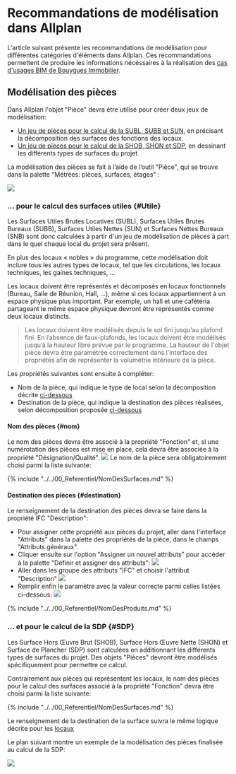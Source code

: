 # Recommandations de modélisation dans Allplan

L'article suivant présente les recommandations de modélisation pour différentes catégories d'éléments dans Allplan. Ces recommandations permettent de produire les informations nécéssaires à la réalisation des [cas d'usages BIM de Bouygues Immobilier](/01_CasUsages/README.md).

## Modélisation des pièces

Dans Allplan l'objet "Pièce" devra être utilisé pour créer deux jeux de modélisation:
* [Un jeu de pièces pour le calcul de la SUBL, SUBB et SUN](#Utile), en précisant la décomposition des surfaces des fonctions des locaux. 
* [Un jeu de pièces pour le calcul de la SHOB, SHON et SDP](#SDP), en dessinant les différents types de surfaces du projet

La modélisation des pièces se fait à l’aide de l’outil "Pièce", qui se trouve dans la palette "Métrées: pièces, surfaces, étages" :

![](/02_Modelisation/02_architecte/images/ROOM6.PNG)

### ... pour le calcul des surfaces utiles {#Utile}

Les Surfaces Utiles Brutes Locatives \(SUBL\), Surfaces Utiles Brutes Bureaux \(SUBB\), Surfaces Utiles Nettes \(SUN\) et Surfaces Nettes Bureaux \(SNB\) sont donc calculées à partir d'un jeu de modélisation de pièces à part dans le quel chaque local du projet sera présent. 

En plus des locaux « nobles » du programme, cette modélisation doit inclure tous les autres types de locaux, tel que les circulations, les locaux techniques, les gaines techniques, …

Les locaux doivent être représentés et décomposés en locaux fonctionnels \(Bureau, Salle de Réunion, Hall, …\), même si ces locaux appartiennent à un espace physique plus important. Par exemple, un hall et une cafétéria partageant le même espace physique devront être représentés comme deux locaux distincts.

> Les locaux doivent être modélisés depuis le sol fini jusqu’au plafond fini. En l’absence de faux-plafonds, les locaux doivent être modélisés jusqu’à la hauteur libre prévue par le programme. 
La hauteur de l'objet pièce devra être paramétrée correctement dans l'interface des propriétés afin de représenter la volumétrie intérieure de la pièce. 

Les propriétés suivantes sont ensuite à compléter:
* Nom de la pièce, qui indique le type de local selon la décomposition décrite [ci-dessous](#nom)
* Destination de la pièce, qui indique la destination des pièces réalisées, selon décomposition proposée [ci-dessous](#destination)

#### Nom des pièces {#nom}

Le nom des pièces devra être associé à la propriété "Fonction" et, si une numérotation des pièces est mise en place, cela devra être associée à la propriété "Désignation/Qualité".
![](/02_Modelisation/02_architecte/images/ROOM1.PNG)
Le nom de la pièce sera obligatoirement choisi parmi la liste suivante:

{% include "../../00_Referentiel/NomDesSurfaces.md"  %}

#### Destination des pièces {#destination}

Le renseignement de la destination des pièces devra se faire dans la propriété IFC "Description":
* Pour assigner cette propriété aux pièces du projet, aller dans l'interface "Attributs" dans la palette des propriétés de la pièce, dans le champs "Attributs généraux". 
* Cliquer ensuite sur l'option "Assigner un nouvel attributs" pour accéder à la palette "Définir et assigner des attributs":
![](/02_Modelisation/02_architecte/images/ROOM2.PNG)
* Aller dans les groupe des attributs "IFC" et choisir l'attribut "Description"
![](/02_Modelisation/02_architecte/images/ROOM3.PNG)
* Remplir enfin le paramètre avec la valeur correcte parmi celles listées ci-dessous:
![](/02_Modelisation/02_architecte/images/ROOM4.PNG)


{% include "../../00_Referentiel/NomDesProduits.md"  %}

### ... et pour le calcul de la SDP {#SDP}

Les Surface Hors Œuvre Brut \(SHOB\), Surface Hors Œuvre Nette \(SHON\) et Surface de Plancher \(SDP\) sont calculées en additionnant les différents types de surfaces du projet. 
Des objets "Pièces" devront être modélisés spécifiquement pour permettre ce calcul. 

Contrairement aux pièces qui représentent les locaux, le nom des pièces pour le calcul des surfaces associé à la propriété "Fonction" devra être choisi parmi la liste suivante:

{% include "../../00_Referentiel/NomDesSurfaces.md"  %}

Le renseignement de la destination de la surface suivra le même logique décrite pour les [locaux](#destination)

Le plan suivant montre un exemple de la modélisation des pièces finalisée au calcul de la SDP:

![](/02_Modelisation/02_architecte/images/Surfaces_ExempleNiveauCourant.png)



















